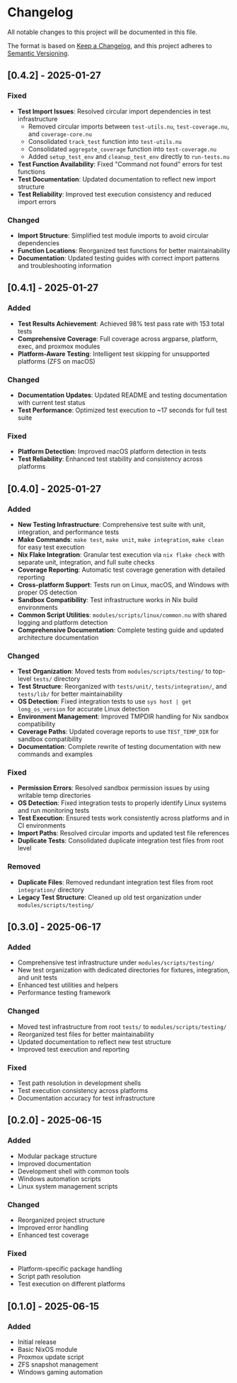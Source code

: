 # Changelog

All notable changes to this project will be documented in this file.

The format is based on [Keep a Changelog](https://keepachangelog.com/en/1.0.0/),
and this project adheres to [Semantic Versioning](https://semver.org/spec/v2.0.0.html).

## [0.4.2] - 2025-01-27

### Fixed

- **Test Import Issues**: Resolved circular import dependencies in test infrastructure
  - Removed circular imports between `test-utils.nu`, `test-coverage.nu`, and `coverage-core.nu`
  - Consolidated `track_test` function into `test-utils.nu`
  - Consolidated `aggregate_coverage` function into `test-coverage.nu`
  - Added `setup_test_env` and `cleanup_test_env` directly to `run-tests.nu`
- **Test Function Availability**: Fixed "Command not found" errors for test functions
- **Test Documentation**: Updated documentation to reflect new import structure
- **Test Reliability**: Improved test execution consistency and reduced import errors

### Changed

- **Import Structure**: Simplified test module imports to avoid circular dependencies
- **Function Locations**: Reorganized test functions for better maintainability
- **Documentation**: Updated testing guides with correct import patterns and troubleshooting information

## [0.4.1] - 2025-01-27

### Added

- **Test Results Achievement**: Achieved 98% test pass rate with 153 total tests
- **Comprehensive Coverage**: Full coverage across argparse, platform, exec, and proxmox modules
- **Platform-Aware Testing**: Intelligent test skipping for unsupported platforms (ZFS on macOS)

### Changed

- **Documentation Updates**: Updated README and testing documentation with current test status
- **Test Performance**: Optimized test execution to ~17 seconds for full test suite

### Fixed

- **Platform Detection**: Improved macOS platform detection in tests
- **Test Reliability**: Enhanced test stability and consistency across platforms

## [0.4.0] - 2025-01-27

### Added

- **New Testing Infrastructure**: Comprehensive test suite with unit, integration, and performance tests
- **Make Commands**: `make test`, `make unit`, `make integration`, `make clean` for easy test execution
- **Nix Flake Integration**: Granular test execution via `nix flake check` with separate unit, integration, and full suite checks
- **Coverage Reporting**: Automatic test coverage generation with detailed reporting
- **Cross-platform Support**: Tests run on Linux, macOS, and Windows with proper OS detection
- **Sandbox Compatibility**: Test infrastructure works in Nix build environments
- **Common Script Utilities**: `modules/scripts/linux/common.nu` with shared logging and platform detection
- **Comprehensive Documentation**: Complete testing guide and updated architecture documentation

### Changed

- **Test Organization**: Moved tests from `modules/scripts/testing/` to top-level `tests/` directory
- **Test Structure**: Reorganized with `tests/unit/`, `tests/integration/`, and `tests/lib/` for better maintainability
- **OS Detection**: Fixed integration tests to use `sys host | get long_os_version` for accurate Linux detection
- **Environment Management**: Improved TMPDIR handling for Nix sandbox compatibility
- **Coverage Paths**: Updated coverage reports to use `TEST_TEMP_DIR` for sandbox compatibility
- **Documentation**: Complete rewrite of testing documentation with new commands and examples

### Fixed

- **Permission Errors**: Resolved sandbox permission issues by using writable temp directories
- **OS Detection**: Fixed integration tests to properly identify Linux systems and run monitoring tests
- **Test Execution**: Ensured tests work consistently across platforms and in CI environments
- **Import Paths**: Resolved circular imports and updated test file references
- **Duplicate Tests**: Consolidated duplicate integration test files from root level

### Removed

- **Duplicate Files**: Removed redundant integration test files from root `integration/` directory
- **Legacy Test Structure**: Cleaned up old test organization under `modules/scripts/testing/`

## [0.3.0] - 2025-06-17

### Added

- Comprehensive test infrastructure under `modules/scripts/testing/`
- New test organization with dedicated directories for fixtures, integration, and unit tests
- Enhanced test utilities and helpers
- Performance testing framework

### Changed

- Moved test infrastructure from root `tests/` to `modules/scripts/testing/`
- Reorganized test files for better maintainability
- Updated documentation to reflect new test structure
- Improved test execution and reporting

### Fixed

- Test path resolution in development shells
- Test execution consistency across platforms
- Documentation accuracy for test infrastructure

## [0.2.0] - 2025-06-15

### Added

- Modular package structure
- Improved documentation
- Development shell with common tools
- Windows automation scripts
- Linux system management scripts

### Changed

- Reorganized project structure
- Improved error handling
- Enhanced test coverage

### Fixed

- Platform-specific package handling
- Script path resolution
- Test execution on different platforms

## [0.1.0] - 2025-06-15

### Added

- Initial release
- Basic NixOS module
- Proxmox update script
- ZFS snapshot management
- Windows gaming automation

